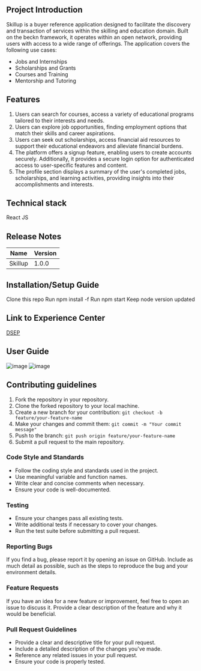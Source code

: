 ## Project Introduction

Skillup is a buyer reference application designed to facilitate the discovery and transaction of services within the skilling and education domain. Built on the beckn framework, it operates within an open network, providing users with access to a wide range of offerings. The application covers the following use cases:

- Jobs and Internships
- Scholarships and Grants
- Courses and Training
- Mentorship and Tutoring


## Features
1. Users can search for courses, access a variety of educational programs tailored to their interests and needs.
2. Users can explore job opportunities, finding employment options that match their skills and career aspirations.
3. Users can seek out scholarships, access financial aid resources to support their educational endeavors and alleviate financial burdens.
4. The platform offers a signup feature, enabling users to create accounts securely. Additionally, it provides a secure login option for authenticated access to user-specific features and content.
5. The profile section displays a summary of the user's completed jobs, scholarships, and learning activities, providing insights into their accomplishments and interests.


## Technical stack
React JS

## Release Notes

| Name | Version |
|---------|--------------|
| Skillup     | 1.0.0  |


## Installation/Setup Guide 
Clone this repo
Run npm install -f
Run npm start
Keep node version updated

## Link to Experience Center

[DSEP ](https://experience-guide.becknprotocol.io/dsep-unified)

## User Guide
![image](https://github.com/beckn/beckn-ui-workspace/assets/69658165/9d7f7b32-2470-48a8-ae5d-dff75b66ee6e)
![image](https://github.com/beckn/beckn-ui-workspace/assets/69658165/624f1bb3-cba3-495e-8ef7-0f5eddaa0359)




## Contributing guidelines

1. Fork the repository in your repository.
2. Clone the forked repository to your local machine.
3. Create a new branch for your contribution: `git checkout -b feature/your-feature-name`
4. Make your changes and commit them: `git commit -m "Your commit message"`
5. Push to the branch: `git push origin feature/your-feature-name`
6. Submit a pull request to the main repository.

### Code Style and Standards

- Follow the coding style and standards used in the project.
- Use meaningful variable and function names.
- Write clear and concise comments when necessary.
- Ensure your code is well-documented.

### Testing

- Ensure your changes pass all existing tests.
- Write additional tests if necessary to cover your changes.
- Run the test suite before submitting a pull request.

### Reporting Bugs

If you find a bug, please report it by opening an issue on GitHub. Include as much detail as possible, such as the steps to reproduce the bug and your environment details.

### Feature Requests

If you have an idea for a new feature or improvement, feel free to open an issue to discuss it. Provide a clear description of the feature and why it would be beneficial.

### Pull Request Guidelines

- Provide a clear and descriptive title for your pull request.
- Include a detailed description of the changes you've made.
- Reference any related issues in your pull request.
- Ensure your code is properly tested.
  


